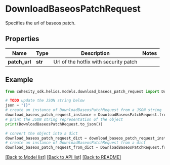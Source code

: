 # DownloadBaseosPatchRequest

Specifies the url of baseos patch.

## Properties

Name | Type | Description | Notes
------------ | ------------- | ------------- | -------------
**patch_url** | **str** | Url of the hotfix with security patch | 

## Example

```python
from cohesity_sdk.helios.models.download_baseos_patch_request import DownloadBaseosPatchRequest

# TODO update the JSON string below
json = "{}"
# create an instance of DownloadBaseosPatchRequest from a JSON string
download_baseos_patch_request_instance = DownloadBaseosPatchRequest.from_json(json)
# print the JSON string representation of the object
print(DownloadBaseosPatchRequest.to_json())

# convert the object into a dict
download_baseos_patch_request_dict = download_baseos_patch_request_instance.to_dict()
# create an instance of DownloadBaseosPatchRequest from a dict
download_baseos_patch_request_from_dict = DownloadBaseosPatchRequest.from_dict(download_baseos_patch_request_dict)
```
[[Back to Model list]](../README.md#documentation-for-models) [[Back to API list]](../README.md#documentation-for-api-endpoints) [[Back to README]](../README.md)


